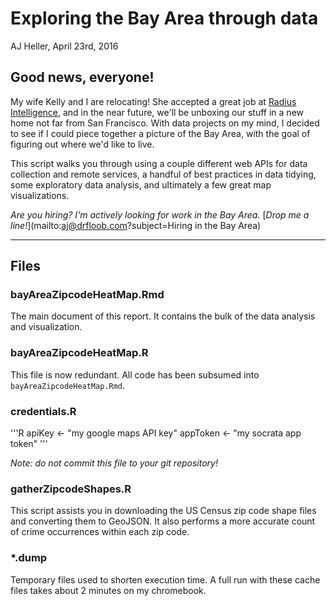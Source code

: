 # Exploring the Bay Area through data

AJ Heller, April 23rd, 2016

## Good news, everyone!

My wife Kelly and I are relocating! She accepted a great job at [Radius Intelligence](https://radius.com/), and in the near future, we'll be unboxing our stuff in a new home not far from San Francisco. With data projects on my mind, I decided to see if I could piece together a picture of the Bay Area, with the goal of figuring out where we'd like to live.

This script walks you through using a couple different web APIs for data collection and remote services, a handful of best practices in data tidying, some exploratory data analysis, and ultimately a few great map visualizations.

*Are you hiring? I'm actively looking for work in the Bay Area.* [*Drop me a line!*](mailto:aj@drfloob.com?subject=Hiring in the Bay Area)


--------------------------------------------------------------------------------

## Files

### bayAreaZipcodeHeatMap.Rmd

The main document of this report. It contains the bulk of the data analysis and visualization.

### bayAreaZipcodeHeatMap.R

This file is now redundant. All code has been subsumed into `bayAreaZipcodeHeatMap.Rmd`.

### credentials.R

'''R
apiKey <- "my google maps API key"
appToken <- "my socrata app token"
'''

*Note: do not commit this file to your git repository!*

### gatherZipcodeShapes.R

This script assists you in downloading the US Census zip code shape files and converting them to GeoJSON. It also performs a more accurate count of crime occurrences within each zip code.

### *.dump

Temporary files used to shorten execution time. A full run with these cache files takes about 2 minutes on my chromebook.
